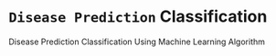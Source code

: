 # `Disease Prediction` Classification
Disease Prediction Classification Using Machine Learning Algorithm

